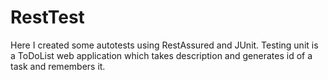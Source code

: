 # RestTest
Here I created some autotests using RestAssured and JUnit. Testing unit is a ToDoList web application which takes description and generates id of a task and remembers it.

